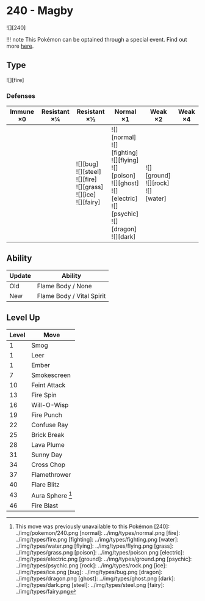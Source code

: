# 240 - Magby
![][240]

!!! note
    This Pokémon can be optained through a special event. Find out more [here](../../special_events/#baby-pokemon-egg-gift).

## Type

![][fire]

### Defenses

Immune ×0 | Resistant ×¼ | Resistant ×½                                                                         | Normal ×1                                                                                                                                         | Weak ×2                                      | Weak ×4 | 
---       | ---          | ---                                                                                  | ---                                                                                                                                               | ---                                          | ---     | 
          |              | ![][bug]<br> ![][steel]<br> ![][fire]<br> ![][grass]<br> ![][ice]<br> ![][fairy]<br> | ![][normal]<br> ![][fighting]<br> ![][flying]<br> ![][poison]<br> ![][ghost]<br> ![][electric]<br> ![][psychic]<br> ![][dragon]<br> ![][dark]<br> | ![][ground]<br> ![][rock]<br> ![][water]<br> |         | 

## Ability

Update | Ability                   | 
---    | ---                       | 
Old    | Flame Body / None         | 
New    | Flame Body / Vital Spirit | 

## Level Up

Level | Move             | 
---   | ---              | 
1     | Smog             | 
1     | Leer             | 
1     | Ember            | 
7     | Smokescreen      | 
10    | Feint Attack     | 
13    | Fire Spin        | 
16    | Will-O-Wisp      | 
19    | Fire Punch       | 
22    | Confuse Ray      | 
25    | Brick Break      | 
28    | Lava Plume       | 
31    | Sunny Day        | 
34    | Cross Chop       | 
37    | Flamethrower     | 
40    | Flare Blitz      | 
43    | Aura Sphere [^1] | 
46    | Fire Blast       | 

[^1]: This move was previously unavailable to this Pokémon
[240]: ../img/pokemon/240.png
[normal]: ../img/types/normal.png
[fire]: ../img/types/fire.png
[fighting]: ../img/types/fighting.png
[water]: ../img/types/water.png
[flying]: ../img/types/flying.png
[grass]: ../img/types/grass.png
[poison]: ../img/types/poison.png
[electric]: ../img/types/electric.png
[ground]: ../img/types/ground.png
[psychic]: ../img/types/psychic.png
[rock]: ../img/types/rock.png
[ice]: ../img/types/ice.png
[bug]: ../img/types/bug.png
[dragon]: ../img/types/dragon.png
[ghost]: ../img/types/ghost.png
[dark]: ../img/types/dark.png
[steel]: ../img/types/steel.png
[fairy]: ../img/types/fairy.png

